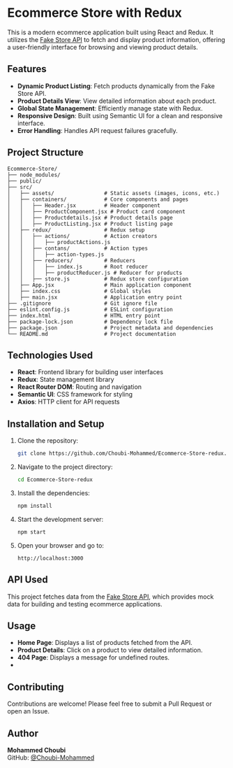 # Ecommerce Store with Redux

This is a modern ecommerce application built using React and Redux. It utilizes the [Fake Store API](https://fakestoreapi.com/) to fetch and display product information, offering a user-friendly interface for browsing and viewing product details.

## Features

- **Dynamic Product Listing**: Fetch products dynamically from the Fake Store API.
- **Product Details View**: View detailed information about each product.
- **Global State Management**: Efficiently manage state with Redux.
- **Responsive Design**: Built using Semantic UI for a clean and responsive interface.
- **Error Handling**: Handles API request failures gracefully.

## Project Structure

```
Ecommerce-Store/
├── node_modules/
├── public/
├── src/
│   ├── assets/                # Static assets (images, icons, etc.)
│   ├── containers/            # Core components and pages
│   │   ├── Header.jsx         # Header component
│   │   ├── ProductComponent.jsx # Product card component
│   │   ├── Productdetails.jsx # Product details page
│   │   ├── ProductListing.jsx # Product listing page
│   ├── redux/                 # Redux setup
│   │   ├── actions/           # Action creators
│   │   │   ├── productActions.js
│   │   ├── contans/           # Action types
│   │   │   ├── action-types.js
│   │   ├── reducers/          # Reducers
│   │   │   ├── index.js       # Root reducer
│   │   │   ├── productReducer.js # Reducer for products
│   │   ├── store.js           # Redux store configuration
│   ├── App.jsx                # Main application component
│   ├── index.css              # Global styles
│   ├── main.jsx               # Application entry point
├── .gitignore                 # Git ignore file
├── eslint.config.js           # ESLint configuration
├── index.html                 # HTML entry point
├── package-lock.json          # Dependency lock file
├── package.json               # Project metadata and dependencies
└── README.md                  # Project documentation
```

## Technologies Used

- **React**: Frontend library for building user interfaces
- **Redux**: State management library
- **React Router DOM**: Routing and navigation
- **Semantic UI**: CSS framework for styling
- **Axios**: HTTP client for API requests

## Installation and Setup

1. Clone the repository:

   ```bash
   git clone https://github.com/Choubi-Mohammed/Ecommerce-Store-redux.git
   ```

2. Navigate to the project directory:

   ```bash
   cd Ecommerce-Store-redux
   ```

3. Install the dependencies:

   ```bash
   npm install
   ```

4. Start the development server:

   ```bash
   npm start
   ```

5. Open your browser and go to:

   ```
   http://localhost:3000
   ```

## API Used

This project fetches data from the [Fake Store API](https://fakestoreapi.com/), which provides mock data for building and testing ecommerce applications.

## Usage

- **Home Page**: Displays a list of products fetched from the API.
- **Product Details**: Click on a product to view detailed information.
- **404 Page**: Displays a message for undefined routes.
- 
## Contributing

Contributions are welcome! Please feel free to submit a Pull Request or open an Issue.

## Author

**Mohammed Choubi**  
GitHub: [@Choubi-Mohammed](https://github.com/Choubi-Mohammed)
